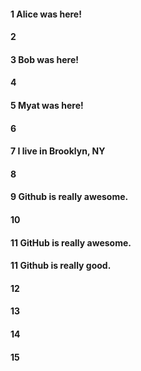 #### 1 Alice was here!
#### 2
#### 3 Bob was here!
#### 4
#### 5 Myat was here!
#### 6
#### 7 I live in Brooklyn, NY
#### 8
#### 9 Github is really awesome.
#### 10

#### 11 GitHub is really awesome.

#### 11 Github is really good.

#### 12
#### 13
#### 14
#### 15